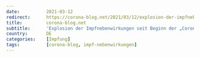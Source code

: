```yaml
---
date:          2021-03-12
redirect:      https://corona-blog.net/2021/03/12/explosion-der-impfnebenwirkungen-seit-beginn-der-coronavirus-schutzimpfungen-im-vergleich-der-letzten-20-jahre/
title:         corona-blog.net
subtitle:      'Explosion der Impfnebenwirkungen seit Beginn der „Coronavirus Schutzimpfungen“ im Vergleich der letzten 21 Jahre'
country:       DE
categories:    [Impfung]
tags:          [corona-blog, impf-nebenwirkungen]
---
```

